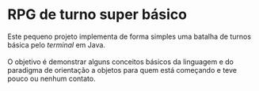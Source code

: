 # RPG de turno super básico

Este pequeno projeto implementa de forma simples uma batalha de turnos básica pelo <i>terminal</i> em Java.<br /><br />
O objetivo é demonstrar alguns conceitos básicos da linguagem e do paradigma de orientação a objetos para quem está começando e teve pouco ou nenhum contato.

